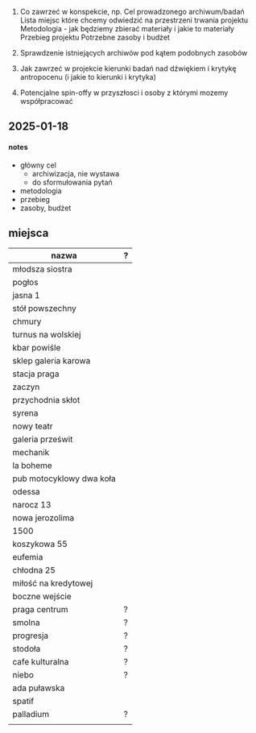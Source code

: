 1. Co zawrzeć w konspekcie, np. Cel prowadzonego archiwum/badań Lista miejsc które chcemy odwiedzić na przestrzeni trwania projektu Metodologia - jak będziemy zbierać materiały i jakie to materiały Przebieg projektu Potrzebne zasoby i budżet

2. Sprawdzenie istniejących archiwów pod kątem podobnych zasobów

3. Jak zawrzeć w projekcie kierunki badań nad dźwiękiem i krytykę antropocenu (i jakie to kierunki i krytyka)

4. Potencjalne spin-offy w przyszłosci i osoby z którymi mozemy współpracować
## 2025-01-18
#### notes
- główny cel
    - archiwizacja, nie wystawa
    - do sformułowania pytań
- metodologia
- przebieg
- zasoby, budżet

## miejsca

| nazwa                    | ?   |
| ------------------------ | --- |
| młodsza siostra          |     |
| pogłos                   |     |
| jasna 1                  |     |
| stół powszechny          |     |
| chmury                   |     |
| turnus na wolskiej       |     |
| kbar powiśle             |     |
| sklep galeria karowa     |     |
| stacja praga             |     |
| zaczyn                   |     |
| przychodnia skłot        |     |
| syrena                   |     |
| nowy teatr               |     |
| galeria prześwit         |     |
| mechanik                 |     |
| la boheme                |     |
| pub motocyklowy dwa koła |     |
| odessa                   |     |
| narocz 13                |     |
| nowa jerozolima          |     |
| 1500                     |     |
| koszykowa 55             |     |
| eufemia                  |     |
| chłodna 25               |     |
| miłość na kredytowej     |     |
| boczne wejście           |     |
| praga centrum            | ?   |
| smolna                   | ?   |
| progresja                | ?   |
| stodoła                  | ?   |
| cafe kulturalna          | ?   |
| niebo                    | ?   |
| ada puławska             |     |
| spatif                   |     |
| palladium                | ?   |
|                          |     |
